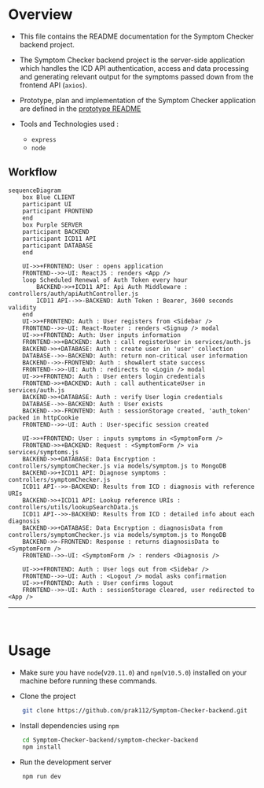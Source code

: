 # Overview
- This file contains the README documentation for the Symptom Checker backend project.
 
- The Symptom Checker backend project is the server-side application which handles the ICD API authentication, access and data processing and generating relevant output for the symptoms passed down from the frontend API (`axios`).

- Prototype, plan and implementation of the Symptom Checker application are defined in the [prototype README](https://github.com/prak112/ICD11-SymptomChecker#oveview)
- Tools and Technologies used : 
    - `express`
    - `node`

## Workflow
<!-- TO DO: 
use alt, opt - https://mermaid.js.org/syntax/sequenceDiagram.html#alt
1. valid, invalid Signup
2. valid, invalid Login
3. valid, invalid symptoms
use links/drop menu - https://mermaid.js.org/syntax/sequenceDiagram.html#actor-menus
1. for Frontend, Backend repos key directories
2. for Database schema
3. for ICD11 API authentication controller
4. to seperate frontend and backend workflow by hyperlinking Workflow in README
use styling - https://mermaid.js.org/syntax/sequenceDiagram.html#styling
1. style header texts - CLIENT, SERVER
2. style components
3. style interactions (for visibility)
 -->
```mermaid
sequenceDiagram
    box Blue CLIENT
    participant UI
    participant FRONTEND
    end
    box Purple SERVER
    participant BACKEND
    participant ICD11 API
    participant DATABASE
    end

    UI->>+FRONTEND: User : opens application
    FRONTEND-->>-UI: ReactJS : renders <App />
    loop Scheduled Renewal of Auth Token every hour
        BACKEND->>+ICD11 API: Api Auth Middleware : controllers/auth/apiAuthController.js
        ICD11 API-->>-BACKEND: Auth Token : Bearer, 3600 seconds validity
    end
    UI->>+FRONTEND: Auth : User registers from <Sidebar />
    FRONTEND-->>-UI: React-Router : renders <Signup /> modal
    UI->>+FRONTEND: Auth: User inputs information
    FRONTEND->>+BACKEND: Auth : call registerUser in services/auth.js
    BACKEND->>+DATABASE: Auth : create user in 'user' collection
    DATABASE-->>-BACKEND: Auth: return non-critical user information
    BACKEND-->>-FRONTEND: Auth : showAlert state success
    FRONTEND-->>-UI: Auth : redirects to <Login /> modal
    UI->>+FRONTEND: Auth : User enters login credentials
    FRONTEND->>+BACKEND: Auth : call authenticateUser in services/auth.js
    BACKEND->>+DATABASE: Auth : verify User login credentials
    DATABASE-->>-BACKEND: Auth : User exists
    BACKEND-->>-FRONTEND: Auth : sessionStorage created, 'auth_token' packed in httpCookie
    FRONTEND-->>-UI: Auth : User-specific session created

    UI->>+FRONTEND: User : inputs symptoms in <SymptomForm />
    FRONTEND->>+BACKEND: Request : <SymptomForm /> via services/symptoms.js 
    BACKEND->>+DATABASE: Data Encryption : controllers/symptomChecker.js via models/symptom.js to MongoDB
    BACKEND->>+ICD11 API: Diagnose symptoms : controllers/symptomChecker.js
    ICD11 API-->>-BACKEND: Results from ICD : diagnosis with reference URIs
    BACKEND->>+ICD11 API: Lookup reference URIs : controllers/utils/lookupSearchData.js 
    ICD11 API-->>-BACKEND: Results from ICD : detailed info about each diagnosis
    BACKEND->>+DATABASE: Data Encryption : diagnosisData from controllers/symptomChecker.js via models/symptom.js to MongoDB
    BACKEND->>-FRONTEND: Response : returns diagnosisData to <SymptomForm />
    FRONTEND-->>-UI: <SymptomForm /> : renders <Diagnosis />

    UI->>+FRONTEND: Auth : User logs out from <Sidebar />
    FRONTEND-->>-UI: Auth : <Logout /> modal asks confirmation
    UI->>+FRONTEND: Auth : User confirms logout
    FRONTEND-->>-UI: Auth : sessionStorage cleared, user redirected to <App />
```

<hr>
<br>

# Usage
- Make sure you have `node`(v`20.11.0`) and `npm`(v`10.5.0`) installed on your machine before running these commands.

- Clone the project
```bash
    git clone https://github.com/prak112/Symptom-Checker-backend.git
```

- Install dependencies using `npm`
```bash
    cd Symptom-Checker-backend/symptom-checker-backend
    npm install
```

- Run the development server
```bash
    npm run dev
``` 